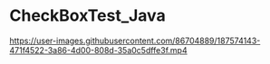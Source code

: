 # CheckBoxTest_Java




https://user-images.githubusercontent.com/86704889/187574143-471f4522-3a86-4d00-808d-35a0c5dffe3f.mp4

